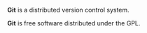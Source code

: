 **Git** is a distributed version control system.

**Git** is free software distributed under the GPL.